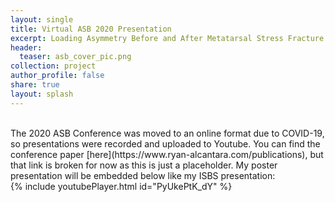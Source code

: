 ```yaml
---
layout: single
title: Virtual ASB 2020 Presentation
excerpt: Loading Asymmetry Before and After Metatarsal Stress Fracture - A Case Study
header:
  teaser: asb_cover_pic.png
collection: project
author_profile: false
share: true
layout: splash
---
```

<br> 
The 2020 ASB Conference was moved to an online format due to COVID-19, so presentations were recorded and uploaded to Youtube. 
You can find the conference paper [here](https://www.ryan-alcantara.com/publications), but that link is broken for now as this is just a placeholder.
My poster presentation will be embedded below like my ISBS presentation:
<br>
{% include youtubePlayer.html id="PyUkePtK_dY" %}
